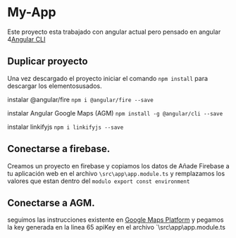 # My-App

Este proyecto esta trabajado con angular actual pero pensado en angular 4[Angular CLI](https://github.com/angular/angular-cli)

## Duplicar proyecto

Una vez descargado el proyecto iniciar el comando `npm install` para descargar los elementosusados.

 instalar  @angular/fire  `npm i @angular/fire --save`
 
 instalar Angular Google Maps (AGM)  `npm install -g @angular/cli --save`
 
 instalar linkifyjs `npm i linkifyjs --save`

## Conectarse a firebase.
Creamos un proyecto en firebase y copiamos los datos de Añade Firebase a tu aplicación web en el archivo `\src\app\app.module.ts` y remplazamos los valores que estan dentro del `modulo export const environment`

## Conectarse a AGM.

seguimos las instrucciones existente en [Google Maps Platform](https://developers.google.com/maps/documentation/javascript/get-api-key) y pegamos la key generada en la linea 65 apiKey en el archivo `\src\app\app.module.ts
